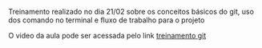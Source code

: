 Treinamento realizado no dia 21/02 sobre os conceitos básicos do git, uso dos comando no terminal e fluxo de trabalho para o projeto

O video da aula pode ser acessada pelo link [treinamento git](https://www.dropbox.com/s/uovaw3xah3ubf6t/git_aula%20on%202022-02-21%2022-10.mp4?dl=0)
